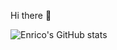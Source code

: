 Hi there 👋

![Enrico's GitHub stats](https://github-readme-stats.vercel.app/api?username=Enrico-github&theme=radical)


